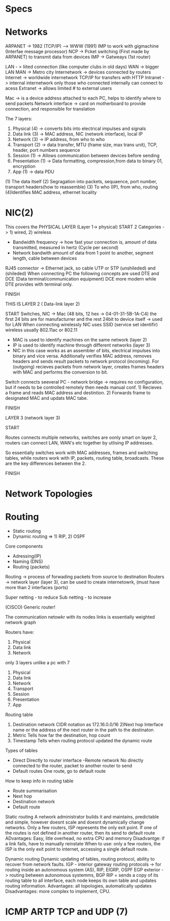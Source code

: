 # Specs
# Networks

ARPANET -> 1982 (TCP/IP) --> WWW (1991)
IMP to work with gigmachine (Interfae message processor)
NCP -> Pcket switching (First made by ARPANET) to transmit data from devices
IMP -> Gatweays (1st router)

LAN - > liited connection (like computer clubs in old days)
WAN -> bigger LAN
MAN -> Metro city
Internetwork -> devices connected by routers
Internet -> worldwide internetwork TCP/IP for transfers with HTTP
Intranet -> internal internetwork only those who connected internally can connect to acess
Extranet -> allows limited # to external users

Mac -> is a device address attached to each PC, helps to identify where to send packets
Network interface -> card on motherboard to provide connection, and responsible for translation

The 7 layers:

1) Physical (4) -> converts bits into electrical impulses and signals
2) Data link (3) -> MAC address, NIC (network interface), local IP
3) Network (3) -> IP address, from who to who
4) Transport (2) -> data transfer, MTU (frame size, max trans unit), TCP, header, port numbers sequence
5) Session (1) -> Allows communication between devices before sending
6) Presentation (1) -> Data formatting, compression,from data to binary 01, encryption
7) App (1) -> data PDU

(1) The data itself
(2) Segragation into packets, sequaence, port number, transport headers(how to reassemble)
(3) To who (IP), from who, routing
(4)Identifies MAC address, ethernet locality

# NIC(2)
This covers the PHYSICAL LAYER (Layer 1-> physical)
START
2 Categories -> 1) wired, 2) wireless
- Bandwidth frequency -> how fast your connection is, amount of data transmitted, measured in hertz (Cycle per second)
- Network bandwith amount of data from 1 point to another, segment length, cable between devices

RJ45 connector -> Ethernet jack, so cable UTP or STP (unshileded) and (shileded)
When connecting PC the following concepts are used DTE and DCE (Data terminal/communication equipment) DCE more modern while DTE provides with terminal only.

FINISH


THIS IS LAYER 2 ( Data-link layer 2)

START
Switches, NIC -> Mac (48 bits, 12 hex -> 04-01-31-5B-1A-C4) the first 24 bits are for manufacturrer and the rest 24bit to device itself -> used for LAN
When connecting wirelessly NIC uses SSID (service set identifir) wireless usually 802.11ac or 802.11

- MAC is used to identify machines on the same network (layer 2)
- IP is used to identify machine through different networks (layer 3)
- NIC in this case works as an assembler of bits, electrical impulses into binary and vice versa. Additionally verifies MAC address, removes headers and sends result packets to network protocol (incoming). For (outgoing) recieves packets from network layer, creates frames headers with MAC and performs the conversion to bit.

Switch connects seeveral PC - network bridge -> requires no configuration, but if needs to be controlled remotely then needs manual conf. 1) Recieves a frame and reads MAC address and destintion. 2) Forwards frame to designated MAC and updats MAC tabe. 

FINISH



LAYER 3 (network layer 3)

START

Routes connects multiple networks, switches are oonly smart on layer 2, routers can connect LAN, WAN's etc together by utlising IP addresses.

So essentially switches work with MAC addresses, frames and switching tables, while routers work with IP, packets, routing table, broadcasts. These are the key differences between the 2.

FINISH

# Network Topologies


# Routing

 - Static routing
 - Dynamic routing => 1) RIP, 2) OSPF
 
 Core components 
 - Adressing(IP)
 - Naming (DNS)
 - Routing (packets)
 
 Routing -> process of forwading packets from source to destination
 Routers -> network layer (layer 3), can be used to create internetowrk, (must have more than 2 interfaces (ports)
 
 Super netting - to reduce
 Sub netting - to increase
 
 (CISCO) Generic router!
 
 The communication netowkr with its nodes links is essentially weighted network graph
 
 Routers have:
 1) Physical
 2) Data link
 3) Network
 
 only 3 layers unlike a pc with 7
 
1) Physical
2) Data link
3) Network
4) Transport
5) Session
6) Presentation
7) App

Routing table
1) Destination network
CIDR notation as 172.16.0.0/16
2)Next hop
Interface name or the address of the next router in the path to the destinaton
3) Metric
Tells how far the destination, hop count
4) Timestamp
Tells when routing protocol updated the dynamic route

Types of tables
- Direct
Directly to router interface
-Remote network
No directly connected to the router, packet to another router to send
- Default routes
One route, go to default route

How to keep info in routing table
- Route summarisation
- Next hop
- Destination network
- Default route

Static routing
A network administrator builds it and maintains, predictable and simple, however doesnt scale and doesnt dynamically change networks. Only a few routers, ISP represents the only exit point.
If one of the routes is not defined in another router, then its send to default route
ADvantages: Easy, litle overhead, no extra CPU and memory
Disadvantge: if a link fails, have to manually reinstate
When to use: only a few routers, the ISP is the only exit point to internet, accessing a single default route.
 
Dynamic routing
Dynamic updating of tables, routing protocol, ability to recover from network faults.
IGP - interior gateway routing protocols -> for routing inside an autonomous system (AS), RIP, EIGRP, OSPF
EGP exterior -> routing between autonomous systemms, BGP
RIP = sends a copy of its routing table to all interface, each node keeps its own table and updates routing information.
Advantages: all topologies, automatically updates
Disadvantages: more complex to implement, CPU.

# ICMP ARTP TCP and UDP (7)














































































































